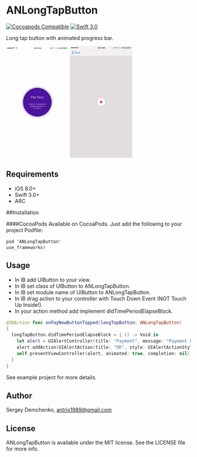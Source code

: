 ANLongTapButton
========================

[![Cocoapods Compatible](https://img.shields.io/cocoapods/v/ANLongTapButton.svg?style=flat)](http://cocoadocs.org/docsets/ANLongTapButton)
[![Swift 3.0](https://img.shields.io/badge/Swift-3.0-orange.svg?style=flat)](https://developer.apple.com/swift/)

Long tap button with animated progress bar.

<img src="Screenshots/example01.gif" width="170">
<img src="Screenshots/example02.gif" width="170">

## Requirements
- iOS 8.0+
- Swift 3.0+
- ARC

##Installation

####CocoaPods
Available on CocoaPods. Just add the following to your project Podfile:
```
pod 'ANLongTapButton'
use_frameworks!
```

## Usage

- In IB add UIButton to your view.
- In IB set class of UIButton to ANLongTapButton.
- In IB set module name of UIButton to ANLongTapButton.
- In IB drag action to your controller with Touch Down Event (NOT Touch Up Inside!).
- In your action method add implement didTimePeriodElapseBlock.

```swift
@IBAction func onPayNowButtonTapped(longTapButton: ANLongTapButton)
{
  longTapButton.didTimePeriodElapseBlock = { () -> Void in
    let alert = UIAlertController(title: "Payment", message: "Payment has been made.", preferredStyle:   UIAlertControllerStyle.Alert)
    alert.addAction(UIAlertAction(title: "OK", style: UIAlertActionStyle.Default, handler: nil))
    self.presentViewController(alert, animated: true, completion: nil)
  }
}

```

See example project for more details.

## Author

Sergey Demchenko, antrix1989@gmail.com

## License

ANLongTapButton is available under the MIT license. See the LICENSE file for more info.
